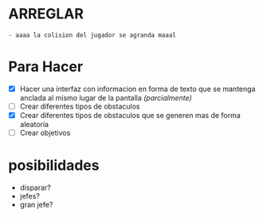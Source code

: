 # ARREGLAR
    - aaaa la colision del jugador se agranda maaal

# Para Hacer
 - [x] Hacer una interfaz con informacion en forma de texto que se mantenga anclada al mismo lugar de la pantalla _(parcialmente)_
 - [ ] Crear diferentes tipos de obstaculos
 - [x] Crear diferentes tipos de obstaculos que se generen mas de forma aleatoria
 - [ ] Crear objetivos

# posibilidades
+ disparar?
+ jefes?
+ gran jefe?
